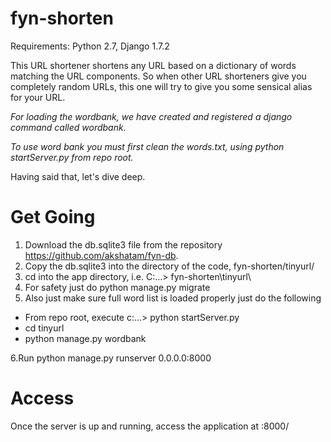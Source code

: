fyn-shorten
===========

Requirements: Python 2.7, Django 1.7.2

This URL shortener shortens any URL based on a dictionary of words matching the URL components.
So when other URL shorteners give you completely random URLs, this one will try to give you some sensical alias for your URL.

*For loading the wordbank, we have created and registered a django command called wordbank.*

*To use word bank you must first clean the words.txt, using python startServer.py from repo root.*

Having said that, let's dive deep.

Get Going
=========

1. Download the db.sqlite3 file from the repository https://github.com/akshatam/fyn-db.
2. Copy the db.sqlite3 into the directory of the code, fyn-shorten/tinyurl/
3. cd into the app directory, i.e. C:\...\> fyn-shorten\tinyurl\
4. For safety just do python manage.py migrate
5. Also just make sure full word list is loaded properly just do the following 
  - From repo root, execute c:...> python startServer.py
  - cd tinyurl
  - python manage.py wordbank

6.Run python manage.py runserver 0.0.0.0:8000

Access
======

Once the server is up and running, access the application at <server-ip>:8000/
